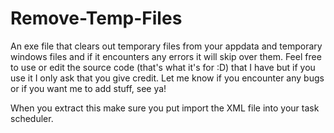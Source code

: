 # Remove-Temp-Files
An exe file that clears out temporary files from your appdata and temporary windows files and if it encounters any errors it will skip over them.
Feel free to use or edit the source code (that's what it's for :D) that I have but if you use it I only ask that you give credit. Let me know if you
encounter any bugs or if you want me to add stuff, see ya!

When you extract this make sure you put import the XML file into your task scheduler. 
